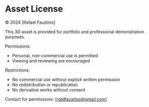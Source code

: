 # Asset License
© 2024 [Rafael Faustino]

This 3D asset is provided for portfolio and professional demonstration purposes.

Permissions:
- Personal, non-commercial use is permitted
- Viewing and reviewing are encouraged

Restrictions:
- No commercial use without explicit written permission
- No redistribution or republication
- No derivative works without consent

Contact for permissions: [rgtdfaustino@gmail.com]
